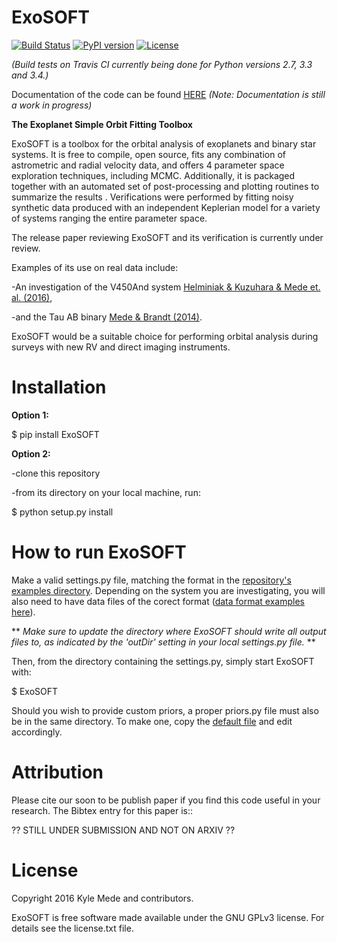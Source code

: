 ExoSOFT
=======

[![Build Status](https://travis-ci.org/kylemede/ExoSOFT.svg?branch=master)](https://travis-ci.org/kylemede/ExoSOFT)
[![PyPI version](https://badge.fury.io/py/ExoSOFT.svg)](https://badge.fury.io/py/ExoSOFT)
[![License](https://img.shields.io/badge/license-GPL-blue.svg)](https://github.com/kylemede/ExoSOFT/blob/master/LICENSE)
<!--[![Coverage Status](https://coveralls.io/repos/github/kylemede/ExoSOFT/badge.svg?branch=master)](https://coveralls.io/github/kylemede/ExoSOFT?branch=master)-->

*(Build tests on Travis CI currently being done for Python versions 2.7, 3.3 and 3.4.)*

Documentation of the code can be found [HERE](http://exosoft.readthedocs.io/en/latest/index.html) *(Note: Documentation is still a work in progress)*

**The Exoplanet Simple Orbit Fitting Toolbox**

ExoSOFT is a toolbox for the orbital analysis of exoplanets and binary star 
systems.  It is free to compile, open source, fits any combination of 
astrometric and radial velocity data, and offers 4 parameter space exploration 
techniques, including MCMC.  Additionally, it is packaged together with an 
automated set of post-processing and plotting routines to summarize the results
.  Verifications were performed by fitting noisy synthetic data produced with 
an independent Keplerian model for a variety of systems ranging the entire 
parameter space.  

The release paper reviewing ExoSOFT and its verification is currently under review.

Examples of its use on real data include:

 -An investigation of the V450And system [Helminiak & Kuzuhara & Mede et. al. (2016)](http://adsabs.harvard.edu/abs/2016ApJ...832...33H),
 
 -and the Tau AB binary [Mede & Brandt (2014)](http://adsabs.harvard.edu/abs/2014IAUS..299...52M>).

ExoSOFT would be a suitable choice for performing orbital analysis during surveys with new RV and direct imaging instruments.

Installation
============

**Option 1:**


 $ pip install ExoSOFT
 
**Option 2:**

 -clone this repository
 
 -from its directory on your local machine, run:
 
 $ python setup.py install
 
How to run ExoSOFT
==================

Make a valid settings.py file, matching the format in the [repository's examples directory](https://github.com/kylemede/ExoSOFT/tree/master/examples). 
  Depending on the system you are investigating, you will also need to have data files of the corect format ([data format examples here](https://github.com/kylemede/ExoSOFT/tree/master/examples)).
  
** *Make sure to update the directory where ExoSOFT should write all output files to, as indicated by the 'outDir' setting in your local settings.py file.* **

Then, from the directory containing the settings.py, simply start ExoSOFT with:

 $ ExoSOFT
 
Should you wish to provide custom priors, a proper priors.py file must also be in the same directory.  To make one, copy the [default file](https://github.com/kylemede/ExoSOFT/blob/master/ExoSOFT/tools/priors.py) and edit accordingly.


Attribution
===========

Please cite our soon to be publish paper if you find this code useful in your
research.  The Bibtex entry for this paper is::

 ?? STILL UNDER SUBMISSION AND NOT ON ARXIV ??

License
=======

Copyright 2016 Kyle Mede and contributors.

ExoSOFT is free software made available under the GNU GPLv3 license. 
For details see the license.txt file.

